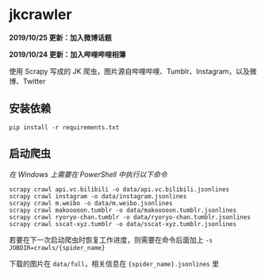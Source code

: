 # jkcrawler

**2019/10/25 更新：加入微博话题**

**2019/10/24 更新：加入哔哩哔哩相簿**

使用 Scrapy 写成的 JK 爬虫，图片源自哔哩哔哩、Tumblr、Instagram，以及微博、Twitter

## 安装依赖

`pip install -r requirements.txt`

## 启动爬虫

*在 Windows 上需要在 PowerShell 中执行以下命令*

```shell script
scrapy crawl api.vc.bilibili -o data/api.vc.bilibili.jsonlines
scrapy crawl instagram -o data/instagram.jsonlines
scrapy crawl m.weibo -o data/m.weibo.jsonlines
scrapy crawl makooooon.tumblr -o data/makooooon.tumblr.jsonlines
scrapy crawl ryoryo-chan.tumblr -o data/ryoryo-chan.tumblr.jsonlines
scrapy crawl sscat-xyz.tumblr -o data/sscat-xyz.tumblr.jsonlines
```

若要在下一次启动爬虫时恢复工作进度，则需要在命令后面加上 `-s JOBDIR=crawls/{spider_name}`

下载的图片在 `data/full`，相关信息在 `{spider_name}.jsonlines` 里
